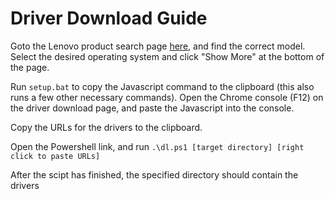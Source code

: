 # Driver Download Guide

Goto the Lenovo product search page [here](http://support.lenovo.com/us/en/GlobalProductSelector?C=1&TabName&linkTrack#), and find the correct model. Select the desired operating system and click "Show More" at the bottom of the page.

Run `setup.bat` to copy the Javascript command to the clipboard (this also runs a few other necessary commands). Open the Chrome console (F12) on the driver download page, and paste the Javascript into the console.

Copy the URLs for the drivers to the clipboard.

Open the Powershell link, and run `.\dl.ps1 [target directory] [right click to paste URLs]`

After the scipt has finished, the specified directory should contain the drivers 
